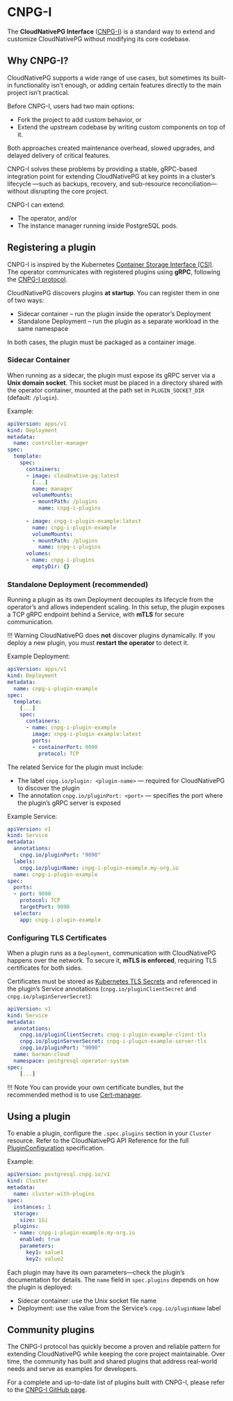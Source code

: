 # CNPG-I
<!-- SPDX-License-Identifier: CC-BY-4.0 -->

The **CloudNativePG Interface** ([CNPG-I](https://github.com/cloudnative-pg/cnpg-i))
is a standard way to extend and customize CloudNativePG without modifying its
core codebase.

## Why CNPG-I?

CloudNativePG supports a wide range of use cases, but sometimes its built-in
functionality isn’t enough, or adding certain features directly to the main
project isn’t practical.

Before CNPG-I, users had two main options:

- Fork the project to add custom behavior, or
- Extend the upstream codebase by writing custom components on top of it.

Both approaches created maintenance overhead, slowed upgrades, and delayed delivery of critical features.

CNPG-I solves these problems by providing a stable, gRPC-based integration
point for extending CloudNativePG at key points in a cluster’s lifecycle —such
as backups, recovery, and sub-resource reconciliation— without disrupting the
core project.

CNPG-I can extend:

- The operator, and/or
- The instance manager running inside PostgreSQL pods.

## Registering a plugin

CNPG-I is inspired by the Kubernetes
[Container Storage Interface (CSI)](https://kubernetes.io/blog/2019/01/15/container-storage-interface-ga/).
The operator communicates with registered plugins using **gRPC**, following the
[CNPG-I protocol](https://github.com/cloudnative-pg/cnpg-i/blob/main/docs/protocol.md).

CloudNativePG discovers plugins **at startup**. You can register them in one of two ways:

- Sidecar container – run the plugin inside the operator’s Deployment
- Standalone Deployment – run the plugin as a separate workload in the same
  namespace

In both cases, the plugin must be packaged as a container image.

### Sidecar Container

When running as a sidecar, the plugin must expose its gRPC server via a **Unix
domain socket**. This socket must be placed in a directory shared with the
operator container, mounted at the path set in `PLUGIN_SOCKET_DIR` (default:
`/plugin`).

Example:

```yaml
apiVersion: apps/v1
kind: Deployment
metadata:
  name: controller-manager
spec:
  template:
    spec:
      containers:
      - image: cloudnative-pg:latest
        [...]
        name: manager
        volumeMounts:
        - mountPath: /plugins
          name: cnpg-i-plugins
            
      - image: cnpg-i-plugin-example:latest
        name: cnpg-i-plugin-example
        volumeMounts:
        - mountPath: /plugins
          name: cnpg-i-plugins
      volumes:
      - name: cnpg-i-plugins
        emptyDir: {}
```

### Standalone Deployment (recommended)

Running a plugin as its own Deployment decouples its lifecycle from the
operator’s and allows independent scaling. In this setup, the plugin exposes a
TCP gRPC endpoint behind a Service, with **mTLS** for secure communication.

!!! Warning
    CloudNativePG does **not** discover plugins dynamically. If you deploy a new
    plugin, you must **restart the operator** to detect it.

Example Deployment:

```yaml
apiVersion: apps/v1
kind: Deployment
metadata:
  name: cnpg-i-plugin-example
spec:
  template:
    [...]
    spec:
      containers:
      - name: cnpg-i-plugin-example
        image: cnpg-i-plugin-example:latest
        ports:
        - containerPort: 9090
          protocol: TCP
```

The related Service for the plugin must include:

- The label `cnpg.io/plugin: <plugin-name>` — required for CloudNativePG to
  discover the plugin
- The annotation `cnpg.io/pluginPort: <port>` — specifies the port where the
  plugin’s gRPC server is exposed

Example Service:

```yaml
apiVersion: v1
kind: Service
metadata:
  annotations:
    cnpg.io/pluginPort: "9090"
  labels:
    cnpg.io/pluginName: cnpg-i-plugin-example.my-org.io
  name: cnpg-i-plugin-example
spec:
  ports:
  - port: 9090
    protocol: TCP
    targetPort: 9090
  selector:
    app: cnpg-i-plugin-example
```

### Configuring TLS Certificates

When a plugin runs as a `Deployment`, communication with CloudNativePG happens
over the network. To secure it, **mTLS is enforced**, requiring TLS
certificates for both sides.

Certificates must be stored as [Kubernetes TLS Secrets](https://kubernetes.io/docs/concepts/configuration/secret/#tls-secrets)
and referenced in the plugin’s Service annotations
(`cnpg.io/pluginClientSecret` and `cnpg.io/pluginServerSecret`):

```yaml
apiVersion: v1
kind: Service
metadata:
  annotations:
    cnpg.io/pluginClientSecret: cnpg-i-plugin-example-client-tls
    cnpg.io/pluginServerSecret: cnpg-i-plugin-example-server-tls
    cnpg.io/pluginPort: "9090"
  name: barman-cloud
  namespace: postgresql-operator-system
spec:
    [...]
```

!!! Note
    You can provide your own certificate bundles, but the recommended method is
    to use [Cert-manager](https://cert-manager.io).

## Using a plugin

To enable a plugin, configure the `.spec.plugins` section in your `Cluster`
resource. Refer to the CloudNativePG API Reference for the full
[PluginConfiguration](https://cloudnative-pg.io/documentation/current/cloudnative-pg.v1/#postgresql-cnpg-io-v1-PluginConfiguration)
specification.

Example:

```yaml
apiVersion: postgresql.cnpg.io/v1
kind: Cluster
metadata:
  name: cluster-with-plugins
spec:
  instances: 1
  storage:
    size: 1Gi
  plugins:
  - name: cnpg-i-plugin-example.my-org.io
    enabled: true
    parameters:
      key1: value1
      key2: value2
```

Each plugin may have its own parameters—check the plugin’s documentation for
details. The `name` field in `spec.plugins` depends on how the plugin is
deployed:

- Sidecar container: use the Unix socket file name
- Deployment: use the value from the Service’s `cnpg.io/pluginName` label

## Community plugins

The CNPG-I protocol has quickly become a proven and reliable pattern for
extending CloudNativePG while keeping the core project maintainable.
Over time, the community has built and shared plugins that address real-world
needs and serve as examples for developers.

For a complete and up-to-date list of plugins built with CNPG-I, please refer to the
[CNPG-I GitHub page](https://github.com/cloudnative-pg/cnpg-i?tab=readme-ov-file#projects-built-with-cnpg-i).
